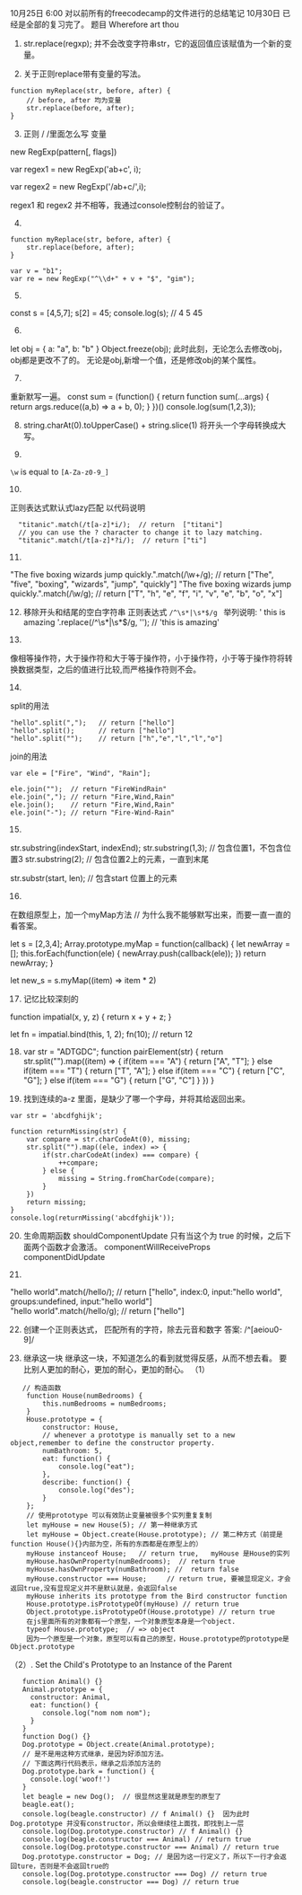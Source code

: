 10月25日  6:00   对以前所有的freecodecamp的文件进行的总结笔记
10月30日 已经是全部的复习完了。
题目 Wherefore art thou

1. str.replace(regxp);  并不会改变字符串str，它的返回值应该赋值为一个新的变量。

2. 关于正则replace带有变量的写法。
```
function myReplace(str, before, after) {
	// before, after 均为变量
	str.replace(before, after);
}
```
3. 正则 / /里面怎么写 变量

new RegExp(pattern[, flags])

var regex1 = new RegExp('ab+c', i);

var regex2 = new RegExp('/ab+c/',i); 

regex1 和 regex2 并不相等，我通过console控制台的验证了。

4.
``` 
function myReplace(str, before, after) {
	str.replace(before, after);
} 
```
```
var v = "b1";
var re = new RegExp("^\\d+" + v + "$", "gim");
```

5.
const s = [4,5,7];
s[2] = 45;
console.log(s); // 4 5 45

6.
let obj = {
	a: "a",
	b: "b"
} 
Object.freeze(obj);
此时此刻，无论怎么去修改obj， obj都是更改不了的。
无论是obj,新增一个值，还是修改obj的某个属性。

7.
重新默写一遍。
const sum = (function() {
	return function sum(...args) {
		return args.reduce((a,b) => a + b, 0);
	}
})()
console.log(sum(1,2,3));

8. string.charAt(0).toUpperCase() + string.slice(1) 将开头一个字母转换成大写。

9.
`\w` is equal to `[A-Za-z0-9_]`



10.
正则表达式默认式lazy匹配
以代码说明
```
  "titanic".match(/t[a-z]*i/);  // return  ["titani"]
  // you can use the ? character to change it to lazy matching.
  "titanic".match(/t[a-z]*?i/);  // return ["ti"]
```

11.
"The five boxing wizards jump quickly.".match(/\w+/g);
// return ["The", "five", "boxing", "wizards", "jump", "quickly"]
"The five boxing wizards jump quickly.".match(/\w/g);
// return ["T", "h", "e", "f", "i", "v", "e", "b", "o", "x"]

12. 移除开头和结尾的空白字符串
正则表达式  `/^\s*|\s*$/g `
举列说明: ' this is amazing '.replace(/^\s*|\s*$/g, ''); // 'this is amazing'

13. 
像相等操作符，大于操作符和大于等于操作符，小于操作符，小于等于操作符将转换数据类型，之后的值进行比较,而严格操作符则不会。

14.
split的用法
```
"hello".split(",");   // return ["hello"]
"hello".split();      // return ["hello"]
"hello".split("");    // return ["h","e","l","l","o"]
```
join的用法

```
var ele = ["Fire", "Wind", "Rain"];

ele.join("");  // return "FireWindRain"
ele.join(","); // return "Fire,Wind,Rain"
ele.join();    // return "Fire,Wind,Rain"
ele.join("-"); // return "Fire-Wind-Rain"
```

15.
str.substring(indexStart, indexEnd);
str.substring(1,3); // 包含位置1，不包含位置3
str.substring(2);  //  包含位置2上的元素，一直到末尾

str.substr(start, len); // 包含start 位置上的元素

16.
在数组原型上，加一个myMap方法
// 为什么我不能够默写出来，而要一直一直的看答案。

let s = [2,3,4];
Array.prototype.myMap = function(callback) {
	let newArray = [];
	this.forEach(function(ele) {
		newArray.push(callback(ele));
	})
	return newArray;
}

let new_s = s.myMap((item) => item * 2)

17. 记忆比较深刻的

function impatial(x, y, z) {
	return x + y + z;
}

let fn = impatial.bind(this, 1, 2);
fn(10);   // return 12

18. 
	var str = "ADTGDC";
	function pairElement(str) {
		return str.split("").map((item) => {
			if(item === "A") {
				return ["A", "T"];
			} else if(item === "T") {
				return ["T", "A"];
		    } else if(item === "C") {
		    	return ["C", "G"];
			} else if(item === "G") {
				return ["G", "C"]
			}
		})
	}

19. 找到连续的a-z 里面，是缺少了哪一个字母，并将其给返回出来。

```
var str = 'abcdfghijk';

function returnMissing(str) {
    var compare = str.charCodeAt(0), missing;
	str.split("").map((ele, index) => {
		if(str.charCodeAt(index) === compare) {
			++compare;
		} else {
			missing = String.fromCharCode(compare);
		}
	})
	return missing;
}
console.log(returnMissing('abcdfghijk'));
```

20. 生命周期函数
shouldComponentUpdate      只有当这个为 true 的时候，之后下面两个函数才会激活。
componentWillReceiveProps  
componentDidUpdate 

21.
"hello world".match(/hello/);
// return ["hello", index:0, input:"hello world", groups:undefined, input:"hello world"]  
"hello world".match(/hello/g);
// return ["hello"]

22. 创建一个正则表达式， 匹配所有的字符，除去元音和数字
答案:   /^[aeiou0-9]/


23. 继承这一块
继承这一块，不知道怎么的看到就觉得反感，从而不想去看。
要比别人更加的耐心，更加的耐心，更加的耐心。
（1）
```
   // 构造函数
    function House(numBedrooms) {
        this.numBedrooms = numBedrooms;
    }
    House.prototype = {
        constructor: House,
        // whenever a prototype is manually set to a new object,remember to define the constructor property.
        numBathroom: 5,
        eat: function() {
            console.log("eat");
        },
        describe: function() {
            console.log("des");
        }
    }; 
    // 使用prototype 可以有效防止变量被很多个实列重复复制
    let myHouse = new House(5); // 第一种继承方式
    let myHouse = Object.create(House.prototype); // 第二种方式（前提是function House(){}内部为空，所有的东西都是在原型上的）
    myHouse instanceof House;   // return true,   myHouse 是House的实列
    myHouse.hasOwnProperty(numBedrooms);  // return true
    myHouse.hasOwnProperty(numBathroom); //  return false
    myHouse.constructor === House;     // return true, 要被显现定义，才会返回true,没有显现定义并不是默认就是，会返回false
    myHouse inherits its prototype from the Bird constructor function
    House.prototype.isPrototypeOf(myHouse) // return true
    Object.prototype.isPrototypeOf(House.prototype) // return true
    在js里面所有的对象都有一个原型，一个对象原型本身是一个object.
    typeof House.prototype;  // => object
    因为一个原型是一个对象，原型可以有自己的原型，House.prototype的prototype是Object.prototype
```

（2）. Set the Child's Prototype to an Instance of the Parent
```
   function Animal() {}
   Animal.prototype = {
     constructor: Animal,
     eat: function() {
        console.log("nom nom nom");
     }
   }
   function Dog() {}
   Dog.prototype = Object.create(Animal.prototype);
   // 是不是用这种方式继承，是因为好添加方法。
   // 下面这两行代码表示，继承之后添加方法的
   Dog.prototype.bark = function() {
     console.log('woof!')
   }
   let beagle = new Dog();  // 很显然这里就是原型的原型了
   beagle.eat();
   console.log(beagle.constructor) // f Animal() {}  因为此时Dog.prototype 并没有constructor，所以会继续往上面找，即找到上一层
   console.log(Dog.prototype.constructor) // f Animal() {}
   console.log(beagle.constructor === Animal) // return true
   console.log(Dog.prototype.constructor === Animal) // return true
   Dog.prototype.constructor = Dog; // 是因为这一行定义了，所以下一行才会返回ture，否则是不会返回true的
   console.log(Dog.prototype.constructor === Dog) // return true
   console.log(beagle.constructor === Dog) // return true
```